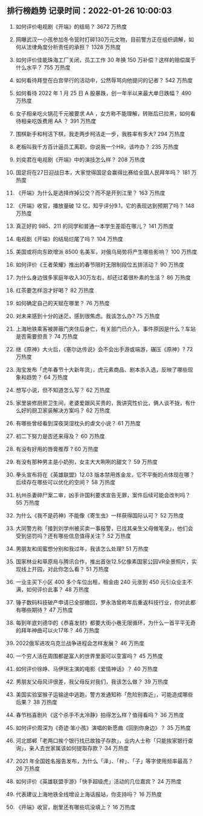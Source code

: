 
## 排行榜趋势 记录时间：2022-01-26 10:00:03
  
  1. 如何评价电视剧《开端》的结局？ 3672 万热度
    
  2. 网曝武汉一小孩参加冬令营时打碎130万元文物，目前警方正在组织调解，如何从法律角度分析责任的承担？ 1328 万热度
    
  3. 如何评价佳能珠海工厂关闭，员工工作 30 年换 150 万补偿？这样的赔偿属于什么水平？ 755 万热度
    
  4. 如何看待拜登在白宫举行的活动中，公然辱骂向他提问的记者？ 542 万热度
    
  5. 如何看待 2022 年 1 月 25 日 A 股暴跌，创一年半以来最大单日跌幅？ 490 万热度
    
  6. 女子相亲吃火锅花千元被要求 AA ，女方称不能理解，转账后已拉黑，如何看待相亲吃饭费用 AA ？ 391 万热度
    
  7. 围棋新手和柯洁下棋，我走两步柯洁走一步，我胜率有多大? 294 万热度
    
  8. 老板叫我千方百计逼员工离职，你说我一个HR，该咋办？ 235 万热度
    
  9. 刘奕君在电视剧《开端》中的演技怎么样？ 208 万热度
    
  10. 国足将在27日迎战日本，大家觉得国足会赢得比赛给全国人民拜年吗？ 181 万热度
    
  11. 《开端》为什么是选择炸掉公交？而不是开到江里？ 163 万热度
    
  12. 《开端》收官，播放量破 12 亿，知乎评分9.1，它的表现达到预期了吗？ 148 万热度
    
  13. 真正好的 985、211 的同学和普通一本学生差距在哪儿？ 141 万热度
    
  14. 电视剧《开端》的结局烂尾了吗？ 104 万热度
    
  15. 美国或将向东欧增派 8500 名美军，对俄乌局势将产生哪些影响？ 100 万热度
    
  16. 如何评价《王者荣耀》推出的春节限时无限制段位五排活动？ 90 万热度
    
  17. 为什么身边很多家庭年收入30万左右，却还过着很朴素的生活？ 86 万热度
    
  18. 红茶要怎样泡才好喝？ 82 万热度
    
  19. 如何确定自己的天赋在哪里？ 76 万热度
    
  20. 对未来感到十分的迷茫，感到很焦虑。我该怎么办? 75 万热度
    
  21. 上海地铁乘客被屏蔽门夹住后身亡，有关部门已介入，事件原因是什么？车站是否需要担责？ 74 万热度
    
  22. 继《原神》大火后，《塞尔达传说》会不会出手游或端游，碾压《原神》? 72 万热度
    
  23. 淘宝发布「虎年春节十大新年货」，虎元素商品、剧本杀入选，反映了哪些现象和趋势？ 64 万热度
    
  24. 想写小说，但不知道怎么写？ 62 万热度
    
  25. 家里装修厨房卫生间，老婆爱跟风买贵的，我讲究性价比，俩人谈不拢，有什么好的厨卫家装解决方案吗？ 62 万热度
    
  26. 有哪些曾经看到深夜哭湿枕头的虐文小说？ 61 万热度
    
  27. 初二下努力是否还来得及？ 60 万热度
    
  28. 有没有好用的唇膏推荐 ? 60 万热度
    
  29. 有没有那种男主是小奶狗，女主大大咧咧的甜文？ 59 万热度
    
  30. 拳头宣布将在《英雄联盟》12.03 版本禁用炼金龙，它不平衡的点体现在哪？后续存在哪些可以优化的空间？ 58 万热度
    
  31. 杭州杀妻碎尸案二审，凶手许国利要求宣告无罪，案件后续可能会改判吗？ 55 万热度
    
  32. 为什么《我不是药神》不能像《寄生虫》一样获得国际认可？ 52 万热度
    
  33. 大同警方称「接到刘学州被买卖一事报警，已找其亲生父母做笔录」，他们会受到惩罚吗？还有哪些信息值得关注？ 52 万热度
    
  34. 男朋友和闺蜜想分别和我过年，我该怎么处理? 51 万热度
    
  35. 国家林业和草原局与腾讯合作，推出首张12.5亿像素国家公园VR全景照片，实现线上开园，对此你怎么看？ 51 万热度
    
  36. 一业主买下小区 400 多个车位出租，租金由 240 元涨到 450 元引众业主不满，如何评价此事？ 48 万热度
    
  37. 锤子数码科技破产申请已全部撤回，罗永浩曾称年后重返科技行业，你对此都有哪些期待？ 47 万热度
    
  38. 每到年底刘德华的《恭喜发财》都要大街小巷无限循环，为什么一首平平无奇的拜年神曲可以火17年？ 46 万热度
    
  39. 2022俄军进攻乌克兰战争进程会怎样发展？ 46 万热度
    
  40. 一个穷人活在周围都是富人的世界里面可以变富吗？ 45 万热度
    
  41. 如何评价徐峥、马伊琍主演的电影《爱情神话》？ 40 万热度
    
  42. 男朋友父母风评很差，我父母反对我们，我该怎么做？ 39 万热度
    
  43. 美国实验室猴子运输途中逃跑，警方发通知称「危险别靠近」，可能造成哪些后果？ 38 万热度
    
  44. 春节档喜剧片《这个杀手不太冷静》拍得怎么样？值得看吗？ 36 万热度
    
  45. 如何评价周深为《奇迹·笨小孩》演唱的新愿曲《回到你身边》？ 35 万热度
    
  46. 河北邯郸「老两口挨个银行找已故独子存款」，业内人士称「只能挨家银行查询」，亲人去世家属该如何提取存款？ 34 万热度
    
  47. 2021 年全国姓名报告发布，为什么「泽」、「梓」、「子」等字使用频率最高？ 26 万热度
    
  48. 如何评价《英雄联盟手游》「快手超级虎」活动的几位嘉宾？ 24 万热度
    
  49. 代表建议上海地铁全线增设上海话报站，你支持吗？ 16 万热度
    
  50. 《开端》收官，剧里还有哪些坑没填上？ 16 万热度
    